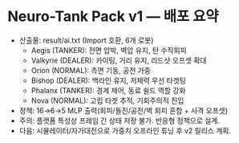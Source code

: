 # Neuro-Tank Pack v1 — 배포 요약

- 산출물: result/ai.txt (Import 호환, 6개 로봇)
  - Aegis (TANKER): 전면 압박, 벽압 유지, 탄 수직회피
  - Valkyrie (DEALER): 카이팅, 거리 유지, 리드샷 오프셋 확대
  - Orion (NORMAL): 측면 기동, 공전 가중
  - Bishop (DEALER): 백라인 유지, 저체력 우선 타겟팅
  - Phalanx (TANKER): 경계 제어, 동료 쉴드 역할 강화
  - Nova (NORMAL): 고립 타겟 추적, 기회주의적 진입
- 정책: 16→6→5 MLP 출력(회피/돌진/공전/벽 회피 혼합 + 사격 오프셋)
- 주의: 플랫폼 특성상 프레임 간 상태 저장 불가. 반응형 정책으로 설계.
- 다음: 시뮬레이터/자가대전으로 가중치 오프라인 튜닝 후 v2 릴리스 계획.
